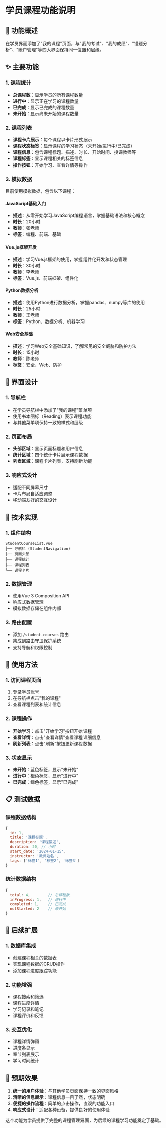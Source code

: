# 学员课程功能说明

## 🎯 功能概述

在学员界面添加了"我的课程"页面，与"我的考试"、"我的成绩"、"错题分析"、"账户管理"等四大界面保持同一位置和层级。

## ✨ 主要功能

### 1. 课程统计
- **总课程数**：显示学员的所有课程数量
- **进行中**：显示正在学习的课程数量
- **已完成**：显示已完成的课程数量
- **未开始**：显示尚未开始的课程数量

### 2. 课程列表
- **课程卡片展示**：每个课程以卡片形式展示
- **课程状态标签**：显示课程的学习状态（未开始/进行中/已完成）
- **课程信息**：包含课程标题、描述、时长、开始时间、授课教师等
- **课程标签**：显示课程相关的标签信息
- **操作按钮**：开始学习、查看详情等操作

### 3. 模拟数据
目前使用模拟数据，包含以下课程：

#### JavaScript基础入门
- **描述**：从零开始学习JavaScript编程语言，掌握基础语法和核心概念
- **时长**：20小时
- **教师**：张老师
- **标签**：编程、前端、基础

#### Vue.js框架开发
- **描述**：学习Vue.js框架的使用，掌握组件化开发和状态管理
- **时长**：30小时
- **教师**：李老师
- **标签**：Vue.js、前端框架、组件化

#### Python数据分析
- **描述**：使用Python进行数据分析，掌握pandas、numpy等库的使用
- **时长**：25小时
- **教师**：王老师
- **标签**：Python、数据分析、机器学习

#### Web安全基础
- **描述**：学习Web安全基础知识，了解常见的安全威胁和防护方法
- **时长**：15小时
- **教师**：陈老师
- **标签**：安全、Web、防护

## 🎨 界面设计

### 1. 导航栏
- 在学员导航栏中添加了"我的课程"菜单项
- 使用书本图标（Reading）表示课程功能
- 与其他菜单项保持一致的样式和层级

### 2. 页面布局
- **头部区域**：显示页面标题和用户信息
- **统计区域**：四个统计卡片展示课程数据
- **列表区域**：课程卡片列表，支持刷新功能

### 3. 响应式设计
- 适配不同屏幕尺寸
- 卡片布局自适应调整
- 移动端友好的交互设计

## 🔧 技术实现

### 1. 组件结构
```
StudentCourseList.vue
├── 导航栏 (StudentNavigation)
├── 页面头部
├── 课程统计
├── 课程列表
└── 课程卡片
```

### 2. 数据管理
- 使用Vue 3 Composition API
- 响应式数据管理
- 模拟数据存储在组件内部

### 3. 路由配置
- 添加 `/student-courses` 路由
- 集成到路由守卫保护系统
- 支持导航和权限控制

## 🚀 使用方法

### 1. 访问课程页面
1. 登录学员账号
2. 在导航栏点击"我的课程"
3. 查看课程列表和统计信息

### 2. 课程操作
- **开始学习**：点击"开始学习"按钮开始课程
- **查看详情**：点击"查看详情"查看课程详细信息
- **刷新列表**：点击"刷新"按钮更新课程数据

### 3. 状态显示
- **未开始**：蓝色标签，显示"未开始"
- **进行中**：橙色标签，显示"进行中"
- **已完成**：绿色标签，显示"已完成"

## 📋 测试数据

### 课程数据结构
```javascript
{
  id: 1,
  title: '课程标题',
  description: '课程描述',
  duration: 20, // 小时
  start_date: '2024-01-15',
  instructor: '教师姓名',
  tags: ['标签1', '标签2', '标签3']
}
```

### 统计数据结构
```javascript
{
  total: 4,        // 总课程数
  inProgress: 1,   // 进行中
  completed: 1,    // 已完成
  notStarted: 2    // 未开始
}
```

## 🔮 后续扩展

### 1. 数据库集成
- 创建课程相关的数据表
- 实现课程数据的CRUD操作
- 添加课程进度跟踪功能

### 2. 功能增强
- 课程搜索和筛选
- 课程进度详情
- 学习记录和笔记
- 课程评价和反馈

### 3. 交互优化
- 课程详情弹窗
- 进度条显示
- 章节列表展示
- 学习时间统计

## 🎯 预期效果

1. **统一的用户体验**：与其他学员页面保持一致的界面风格
2. **清晰的信息展示**：课程信息一目了然，状态明确
3. **便捷的操作流程**：简单的点击操作，直观的功能入口
4. **响应式设计**：适配各种设备，提供良好的使用体验

这个功能为学员提供了完整的课程管理界面，为后续的课程学习功能奠定了基础。

